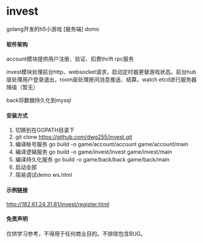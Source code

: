# invest
golang开发的h5小游戏 [服务端] domo

#### 软件架构
account模块提供用户注册、验证、扣费thrift rpc服务

invest模块处理前台http、websocket请求，启动定时器更替游戏状态。前台hub层处理用户登录退出，room层处理房间消息推送、结算。watch etcd进行服务器降级（暂无）

back将数据持久化到mysql

#### 安装方式
1. 切换到在GOPATH目录下
2. git clone https://github.com/dwg255/invest.git
3. 编译帐号服务 go build -o game/account/account game/account/main
4. 编译逻辑服务 go build -o game/invest/invest game/invest/main
5. 编译持久化服务 go build -o game/back/back game/back/main
6. 启动全部
7. 简易调试demo ws.html

#### 示例链接
http://182.61.24.31:81/invest/register.html

#### 免责声明
仅供学习参考，不得用于任何商业目的。不排除包含BUG。